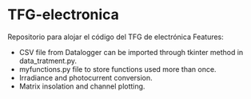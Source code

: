 # TFG-electronica
Repositorio para alojar el código del TFG de electrónica
Features:
  - CSV file from Datalogger can be imported through tkinter method in data_tratment.py.
  - myfunctions.py file to store functions used more than once.
  - Irradiance and photocurrent conversion.
  - Matrix insolation and channel plotting.
